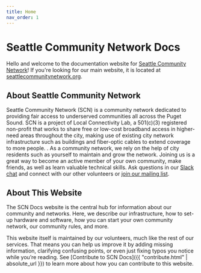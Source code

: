 ```yaml
---
title: Home
nav_order: 1
---
```


# Seattle Community Network Docs
Hello and welcome to the documentation website for [Seattle Community Network](https://seattlecommunitynetwork.org/)! If you're looking for our main website, it is located at [seattlecommunitynetwork.org](https://seattlecommunitynetwork.org/).
## About Seattle Community Network
Seattle Community Network (SCN) is a community network dedicated to providing fair access to underserved communities all across the Puget Sound. SCN is a project of Local Connectivity Lab, a 501(c)(3) registered non-profit that works to share free or low-cost broadband access in higher-need areas throughout the city, making use of existing city network infrastructure such as buildings and fiber-optic cables to extend coverage to more people.
.
As a community network, we rely on the help of city residents such as yourself to maintain and grow the network. Joining us is a great way to become an active member of your own community, make friends, as well as learn valuable technical skills. Ask questions in our [Slack chat](https://join.slack.com/t/seattlecommunitynet/shared_invite/zt-kdm2ow00-QXhuqWHpFLTAiLmJN4IIgQ) and connect with our other volunteers or [join our mailing list](https://groups.google.com/a/seattlecommunitynetwork.org/g/local-connectivity-lab/).
## About This Website
The SCN Docs website is the central hub for information about our community and networks. Here, we describe our infrastructure, how to set-up hardware and software, how you can start your own community network, our community rules, and more.

This website itself is maintained by our volunteers, much like the rest of our services. That means you can help us improve it by adding missing information, clarifying confusing points, or even just fixing typos you notice while you’re reading. See [Contribute to SCN Docs]({{ "contribute.html" | absolute_url }}) to learn more about how you can contribute to this website.
